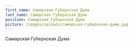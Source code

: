 ```yaml
---
first_name: Самарская Губернская Дума
last_name: Самарская Губернская Дума
position: Самарская Губернская Дума
picture: /images/uploads/самарская-губернская-дума.jpg
---
```

Самарская Губернская Дума